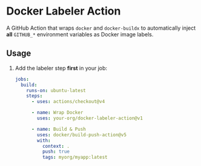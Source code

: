 # Docker Labeler Action

A GitHub Action that wraps `docker` and `docker-buildx` to automatically inject **all** `GITHUB_*` environment variables as Docker image labels.

## Usage

1. Add the labeler step **first** in your job:

   ```yaml
   jobs:
     build:
       runs-on: ubuntu-latest
       steps:
         - uses: actions/checkout@v4

         - name: Wrap Docker
           uses: your-org/docker-labeler-action@v1

         - name: Build & Push
           uses: docker/build-push-action@v5
           with:
             context: .
             push: true
             tags: myorg/myapp:latest
